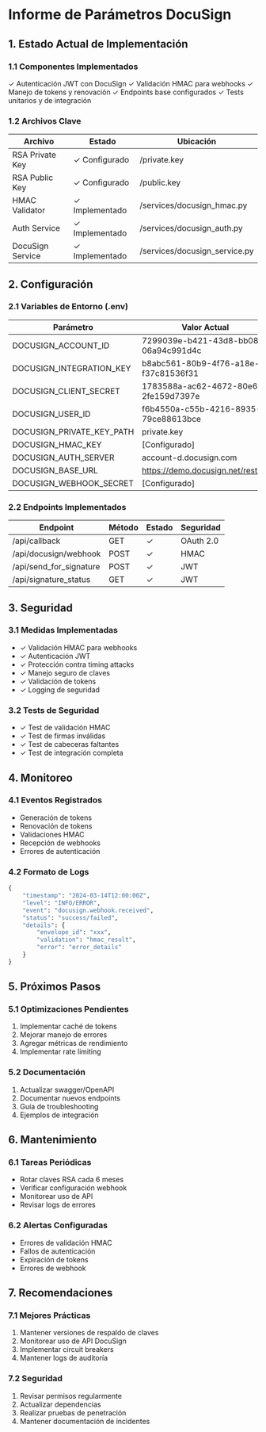 # Informe de Parámetros DocuSign

## 1. Estado Actual de Implementación

### 1.1 Componentes Implementados
✓ Autenticación JWT con DocuSign
✓ Validación HMAC para webhooks
✓ Manejo de tokens y renovación
✓ Endpoints base configurados
✓ Tests unitarios y de integración

### 1.2 Archivos Clave
| Archivo | Estado | Ubicación |
|---------|--------|-----------|
| RSA Private Key | ✓ Configurado | /private.key |
| RSA Public Key | ✓ Configurado | /public.key |
| HMAC Validator | ✓ Implementado | /services/docusign_hmac.py |
| Auth Service | ✓ Implementado | /services/docusign_auth.py |
| DocuSign Service | ✓ Implementado | /services/docusign_service.py |

## 2. Configuración

### 2.1 Variables de Entorno (.env)
| Parámetro | Valor Actual | Estado |
|-----------|--------------|---------|
| DOCUSIGN_ACCOUNT_ID | 7299039e-b421-43d8-bb08-06a94c991d4c | ✓ |
| DOCUSIGN_INTEGRATION_KEY | b8abc561-80b9-4f76-a18e-f37c81536f31 | ✓ |
| DOCUSIGN_CLIENT_SECRET | 1783588a-ac62-4672-80e6-2fe159d7397e | ✓ |
| DOCUSIGN_USER_ID | f6b4550a-c55b-4216-8935-79ce88613bce | ✓ |
| DOCUSIGN_PRIVATE_KEY_PATH | private.key | ✓ |
| DOCUSIGN_HMAC_KEY | [Configurado] | ✓ |
| DOCUSIGN_AUTH_SERVER | account-d.docusign.com | ✓ |
| DOCUSIGN_BASE_URL | https://demo.docusign.net/restapi | ✓ |
| DOCUSIGN_WEBHOOK_SECRET | [Configurado] | ✓ |

### 2.2 Endpoints Implementados
| Endpoint | Método | Estado | Seguridad |
|----------|--------|--------|-----------|
| /api/callback | GET | ✓ | OAuth 2.0 |
| /api/docusign/webhook | POST | ✓ | HMAC |
| /api/send_for_signature | POST | ✓ | JWT |
| /api/signature_status | GET | ✓ | JWT |

## 3. Seguridad

### 3.1 Medidas Implementadas
- ✓ Validación HMAC para webhooks
- ✓ Autenticación JWT
- ✓ Protección contra timing attacks
- ✓ Manejo seguro de claves
- ✓ Validación de tokens
- ✓ Logging de seguridad

### 3.2 Tests de Seguridad
- ✓ Test de validación HMAC
- ✓ Test de firmas inválidas
- ✓ Test de cabeceras faltantes
- ✓ Test de integración completa

## 4. Monitoreo

### 4.1 Eventos Registrados
- Generación de tokens
- Renovación de tokens
- Validaciones HMAC
- Recepción de webhooks
- Errores de autenticación

### 4.2 Formato de Logs
```python
{
    "timestamp": "2024-03-14T12:00:00Z",
    "level": "INFO/ERROR",
    "event": "docusign.webhook.received",
    "status": "success/failed",
    "details": {
        "envelope_id": "xxx",
        "validation": "hmac_result",
        "error": "error_details"
    }
}
```

## 5. Próximos Pasos

### 5.1 Optimizaciones Pendientes
1. Implementar caché de tokens
2. Mejorar manejo de errores
3. Agregar métricas de rendimiento
4. Implementar rate limiting

### 5.2 Documentación
1. Actualizar swagger/OpenAPI
2. Documentar nuevos endpoints
3. Guía de troubleshooting
4. Ejemplos de integración

## 6. Mantenimiento

### 6.1 Tareas Periódicas
- Rotar claves RSA cada 6 meses
- Verificar configuración webhook
- Monitorear uso de API
- Revisar logs de errores

### 6.2 Alertas Configuradas
- Errores de validación HMAC
- Fallos de autenticación
- Expiración de tokens
- Errores de webhook

## 7. Recomendaciones

### 7.1 Mejores Prácticas
1. Mantener versiones de respaldo de claves
2. Monitorear uso de API DocuSign
3. Implementar circuit breakers
4. Mantener logs de auditoría

### 7.2 Seguridad
1. Revisar permisos regularmente
2. Actualizar dependencias
3. Realizar pruebas de penetración
4. Mantener documentación de incidentes
